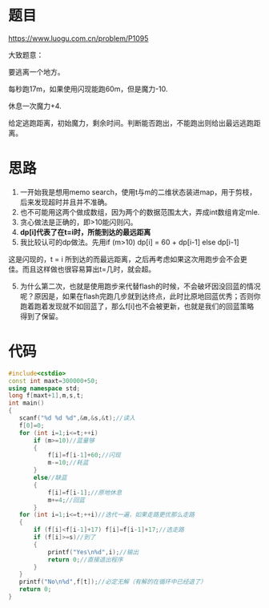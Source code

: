 # 题目

https://www.luogu.com.cn/problem/P1095

大致题意：

要逃离一个地方。

每秒跑17m，如果使用闪现能跑60m，但是魔力-10.

休息一次魔力+4.

给定逃跑距离，初始魔力，剩余时间。判断能否跑出，不能跑出则给出最远逃跑距离。

# 思路

1. 一开始我是想用memo search，使用t与m的二维状态装进map，用于剪枝，后来发现超时并且并不准确。
2. 也不可能用这两个做成数组，因为两个的数据范围太大，弄成int数组肯定mle.
3. 贪心做法是正确的，即>10能闪则闪。
4. **dp[i]代表了在t=i时，所能到达的最远距离**
4. 我比较认可的dp做法。先用if (m>10) dp[i] = 60 + dp[i-1] else dp[i-1]

  这是闪现的，t = i 所到达的而最远距离，之后再考虑如果这次用跑步会不会更佳。而且这样做也很容易算出t=几时，就会超。

 5. 为什么第二次，也就是使用跑步来代替flash的时候，不会破坏因没回蓝的情况呢？原因是，如果在flash完跑几步就到达终点，此时比原地回蓝优秀；否则你跑着跑着发现就不如回蓝了，那么f[i]也不会被更新，也就是我们的回蓝策略得到了保留。

 # 代码

 ```cpp
#include<cstdio>
const int maxt=300000+50;
using namespace std;
long f[maxt+1],m,s,t;
int main()
{
    scanf("%d %d %d",&m,&s,&t);//读入 
    f[0]=0;
    for (int i=1;i<=t;++i)
        if (m>=10)//蓝量够 
        {
            f[i]=f[i-1]+60;//闪现 
            m-=10;//耗蓝 
        }
        else//缺蓝 
        {
            f[i]=f[i-1];//原地休息 
            m+=4;//回蓝 
        }
    for (int i=1;i<=t;++i)//迭代一遍，如果走路更优那么走路 
    {
        if (f[i]<f[i-1]+17) f[i]=f[i-1]+17;//选走路 
        if (f[i]>=s)//到了 
        {
            printf("Yes\n%d",i);//输出
            return 0;//直接退出程序 
        }
    } 
    printf("No\n%d",f[t]);//必定无解（有解的在循环中已经退了） 
    return 0;
}
 ```